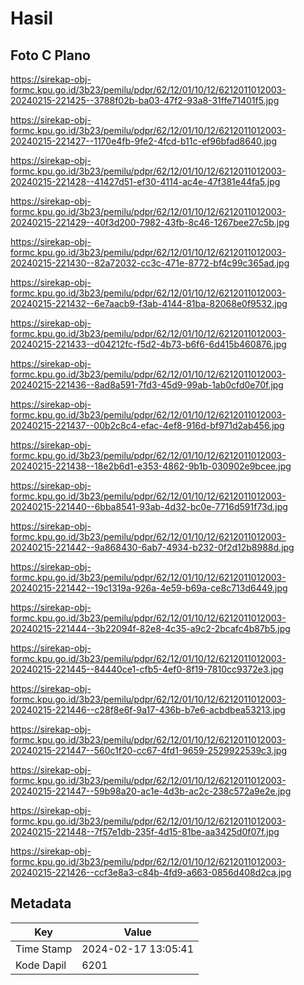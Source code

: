 # Hasil

## Foto C Plano

https://sirekap-obj-formc.kpu.go.id/3b23/pemilu/pdpr/62/12/01/10/12/6212011012003-20240215-221425--3788f02b-ba03-47f2-93a8-31ffe71401f5.jpg

https://sirekap-obj-formc.kpu.go.id/3b23/pemilu/pdpr/62/12/01/10/12/6212011012003-20240215-221427--1170e4fb-9fe2-4fcd-b11c-ef96bfad8640.jpg

https://sirekap-obj-formc.kpu.go.id/3b23/pemilu/pdpr/62/12/01/10/12/6212011012003-20240215-221428--41427d51-ef30-4114-ac4e-47f381e44fa5.jpg

https://sirekap-obj-formc.kpu.go.id/3b23/pemilu/pdpr/62/12/01/10/12/6212011012003-20240215-221429--40f3d200-7982-43fb-8c46-1267bee27c5b.jpg

https://sirekap-obj-formc.kpu.go.id/3b23/pemilu/pdpr/62/12/01/10/12/6212011012003-20240215-221430--82a72032-cc3c-471e-8772-bf4c99c365ad.jpg

https://sirekap-obj-formc.kpu.go.id/3b23/pemilu/pdpr/62/12/01/10/12/6212011012003-20240215-221432--6e7aacb9-f3ab-4144-81ba-82068e0f9532.jpg

https://sirekap-obj-formc.kpu.go.id/3b23/pemilu/pdpr/62/12/01/10/12/6212011012003-20240215-221433--d04212fc-f5d2-4b73-b6f6-6d415b460876.jpg

https://sirekap-obj-formc.kpu.go.id/3b23/pemilu/pdpr/62/12/01/10/12/6212011012003-20240215-221436--8ad8a591-7fd3-45d9-99ab-1ab0cfd0e70f.jpg

https://sirekap-obj-formc.kpu.go.id/3b23/pemilu/pdpr/62/12/01/10/12/6212011012003-20240215-221437--00b2c8c4-efac-4ef8-916d-bf971d2ab456.jpg

https://sirekap-obj-formc.kpu.go.id/3b23/pemilu/pdpr/62/12/01/10/12/6212011012003-20240215-221438--18e2b6d1-e353-4862-9b1b-030902e9bcee.jpg

https://sirekap-obj-formc.kpu.go.id/3b23/pemilu/pdpr/62/12/01/10/12/6212011012003-20240215-221440--6bba8541-93ab-4d32-bc0e-7716d591f73d.jpg

https://sirekap-obj-formc.kpu.go.id/3b23/pemilu/pdpr/62/12/01/10/12/6212011012003-20240215-221442--9a868430-6ab7-4934-b232-0f2d12b8988d.jpg

https://sirekap-obj-formc.kpu.go.id/3b23/pemilu/pdpr/62/12/01/10/12/6212011012003-20240215-221442--19c1319a-926a-4e59-b69a-ce8c713d6449.jpg

https://sirekap-obj-formc.kpu.go.id/3b23/pemilu/pdpr/62/12/01/10/12/6212011012003-20240215-221444--3b22094f-82e8-4c35-a9c2-2bcafc4b87b5.jpg

https://sirekap-obj-formc.kpu.go.id/3b23/pemilu/pdpr/62/12/01/10/12/6212011012003-20240215-221445--84440ce1-cfb5-4ef0-8f19-7810cc9372e3.jpg

https://sirekap-obj-formc.kpu.go.id/3b23/pemilu/pdpr/62/12/01/10/12/6212011012003-20240215-221446--c28f8e6f-9a17-436b-b7e6-acbdbea53213.jpg

https://sirekap-obj-formc.kpu.go.id/3b23/pemilu/pdpr/62/12/01/10/12/6212011012003-20240215-221447--560c1f20-cc67-4fd1-9659-2529922539c3.jpg

https://sirekap-obj-formc.kpu.go.id/3b23/pemilu/pdpr/62/12/01/10/12/6212011012003-20240215-221447--59b98a20-ac1e-4d3b-ac2c-238c572a9e2e.jpg

https://sirekap-obj-formc.kpu.go.id/3b23/pemilu/pdpr/62/12/01/10/12/6212011012003-20240215-221448--7f57e1db-235f-4d15-81be-aa3425d0f07f.jpg

https://sirekap-obj-formc.kpu.go.id/3b23/pemilu/pdpr/62/12/01/10/12/6212011012003-20240215-221426--ccf3e8a3-c84b-4fd9-a663-0856d408d2ca.jpg


## Metadata

| Key        | Value               |
| ---------- | ------------------- |
| Time Stamp | 2024-02-17 13:05:41 |
| Kode Dapil | 6201                |



